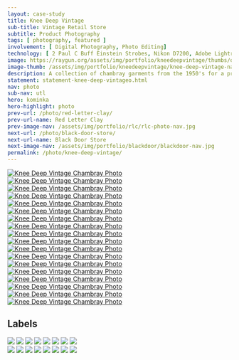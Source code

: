 ```yaml
---
layout: case-study
title: Knee Deep Vintage
sub-title: Vintage Retail Store
subtitle: Product Photography
tags: [ photography, featured ]
involvement: [ Digital Photography, Photo Editing]
technology: [ 2 Paul C Buff Einstein Strobes, Nikon D7200, Adobe Lightroom ]
image: https://raygun.org/assets/img/portfolio/kneedeepvintage/thumbs/osh-kosh-1-full-knee-deep-chambray-thumb.jpg
image-thumb: /assets/img/portfolio/kneedeepvintage/knee-deep-vintage-nav.jpg
description: A collection of chambray garments from the 1950's for a print catalogue archive and lot sale for Knee Deep Vintage. Detail photographs were taken of labels, collar designs, stiches, buttons, pockets, and deadstock labels for buyers. Garments were photographed folded as found to preserve their highest value.
statement: statement-knee-deep-vintageo.html
nav: photo
sub-nav: utl
hero: kominka
hero-highlight: photo
prev-url: /photo/red-letter-clay/
prev-url-name: Red Letter Clay
prev-image-nav: /assets/img/portfolio/rlc/rlc-photo-nav.jpg
next-url: /photo/black-door-store/
next-url-name: Black Door Store
next-image-nav: /assets/img/portfolio/blackdoor/blackdoor-nav.jpg
permalink: /photo/knee-deep-vintage/
---
```

<div class="container-fluid highlight kdv">
  <div class="container-fluid">
    <div class="row pt-5">
      <div class="col-md-6 col-sm-12" data-aos="fade-up" data-aos-once="true">
        <a href="/assets/img/portfolio/kneedeepvintage/mansize-1-full-knee-deep-chambray.jpg" class="glightboxGallery" data-glightbox="zoomable: true;"><img src="/assets/img/portfolio/kneedeepvintage/thumbs/mansize-1-full-knee-deep-chambray-thumb.jpg" alt="Knee Deep Vintage Chambray Photo" class="img-fluid cursor-zoom mb-4"></a>
      </div>
      <div class="col-md-6 col-sm-12" data-aos="fade-up" data-aos-once="true">
       <a href="/assets/img/portfolio/kneedeepvintage/hercules-red-sz-16-1-full-knee-deep-chambray.jpg" class="glightboxGallery" data-glightbox="zoomable: true;"><img src="/assets/img/portfolio/kneedeepvintage/thumbs/hercules-red-sz-16-1-full-knee-deep-chambray-thumb.jpg" alt="Knee Deep Vintage Chambray Photo" class="img-fluid cursor-zoom"></a>
      </div>
    </div>
    <div class="row mt-5">
      <div class="col-md-6 col-sm-12" data-aos="fade-up" data-aos-once="true">
        <a href="/assets/img/portfolio/kneedeepvintage/king-bee-1-full-knee-deep-chambray.jpg" class="glightboxGallery" data-glightbox="zoomable: true;"><img src="/assets/img/portfolio/kneedeepvintage/thumbs/king-bee-1-full-knee-deep-chambray-thumb.jpg" alt="Knee Deep Vintage Chambray Photo" class="img-fluid cursor-zoom mb-4"></a>
      </div>
      <div class="col-md-6 col-sm-12" data-aos="fade-up" data-aos-once="true">
       <a href="/assets/img/portfolio/kneedeepvintage/old-faithful-sz-15.5-1-full-knee-deep-chambray.jpg" class="glightboxGallery" data-glightbox="zoomable: true;"><img src="/assets/img/portfolio/kneedeepvintage/thumbs/old-faithful-sz-15.5-1-full-knee-deep-chambray-thumb.jpg" alt="Knee Deep Vintage Chambray Photo" class="img-fluid cursor-zoom"></a>
      </div>
    </div>
    <div class="row mt-5">
      <div class="col-md-6 col-sm-12" data-aos="fade-up" data-aos-once="true">
        <a href="/assets/img/portfolio/kneedeepvintage/hercules-green-1-full-knee-deep-chambray.jpg" class="glightboxGallery" data-glightbox="zoomable: true;"><img src="/assets/img/portfolio/kneedeepvintage/thumbs/hercules-green-1-full-knee-deep-chambray-thumb.jpg" alt="Knee Deep Vintage Chambray Photo" class="img-fluid cursor-zoom mb-4"></a>
      </div>
      <div class="col-md-6 col-sm-12" data-aos="fade-up" data-aos-once="true">
       <a href="/assets/img/portfolio/kneedeepvintage/parval-1-full-knee-deep-chambray.jpg" class="glightboxGallery" data-glightbox="zoomable: true;"><img src="/assets/img/portfolio/kneedeepvintage/thumbs/parval-1-full-knee-deep-chambray-thumb.jpg" alt="Knee Deep Vintage Chambray Photo" class="img-fluid cursor-zoom"></a>
      </div>
    </div>
    <div class="row mt-5">
      <div class="col-md-6 col-sm-12" data-aos="fade-up" data-aos-once="true">
        <a href="/assets/img/portfolio/kneedeepvintage/wtg-blue-1-full-knee-deep-chambray.jpg" class="glightboxGallery" data-glightbox="zoomable: true;"><img src="/assets/img/portfolio/kneedeepvintage/thumbs/wtg-blue-1-full-knee-deep-chambray-thumb.jpg" alt="Knee Deep Vintage Chambray Photo" class="img-fluid cursor-zoom mb-4"></a>
      </div>
      <div class="col-md-6 col-sm-12" data-aos="fade-up" data-aos-once="true">
       <a href="/assets/img/portfolio/kneedeepvintage/big-mac-red-1-full-knee-deep-chambray.jpg" class="glightboxGallery" data-glightbox="zoomable: true;"><img src="/assets/img/portfolio/kneedeepvintage/thumbs/big-mac-red-1-full-knee-deep-chambray-thumb.jpg" alt="Knee Deep Vintage Chambray Photo" class="img-fluid cursor-zoom"></a>
      </div>
    </div>
    <div class="row mt-5">
      <div class="col-md-6 col-sm-12" data-aos="fade-up" data-aos-once="true">
        <a href="/assets/img/portfolio/kneedeepvintage/osh-kosh-1-full-knee-deep-chambray.jpg" class="glightboxGallery" data-glightbox="zoomable: true;"><img src="/assets/img/portfolio/kneedeepvintage/thumbs/osh-kosh-1-full-knee-deep-chambray-thumb.jpg" alt="Knee Deep Vintage Chambray Photo" class="img-fluid cursor-zoom mb-4"></a>
      </div>
      <div class="col-md-6 col-sm-12" data-aos="fade-up" data-aos-once="true">
       <a href="/assets/img/portfolio/kneedeepvintage/powr-house-1-full-knee-deep-chambray.jpg" class="glightboxGallery" data-glightbox="zoomable: true;"><img src="/assets/img/portfolio/kneedeepvintage/thumbs/powr-house-1-full-knee-deep-chambray-thumb.jpg" alt="Knee Deep Vintage Chambray Photo" class="img-fluid cursor-zoom"></a>
      </div>
    </div>
    <div class="row mt-5">
      <div class="col-md-6 col-sm-12" data-aos="fade-up" data-aos-once="true">
        <a href="/assets/img/portfolio/kneedeepvintage/big-yank-1-full-knee-deep-chambray.jpg" class="glightboxGallery" data-glightbox="zoomable: true;"><img src="/assets/img/portfolio/kneedeepvintage/thumbs/big-yank-1-full-knee-deep-chambray-thumb.jpg" alt="Knee Deep Vintage Chambray Photo" class="img-fluid cursor-zoom mb-4"></a>
      </div>
      <div class="col-md-6 col-sm-12" data-aos="fade-up" data-aos-once="true">
       <a href="/assets/img/portfolio/kneedeepvintage/big-mac-white-1-full-knee-deep-chambray.jpg" class="glightboxGallery" data-glightbox="zoomable: true;"><img src="/assets/img/portfolio/kneedeepvintage/thumbs/big-mac-white-1-full-knee-deep-chambray-thumb.jpg" alt="Knee Deep Vintage Chambray Photo" class="img-fluid cursor-zoom"></a>
      </div>
    </div>
    <div class="row mt-5">
      <div class="col-md-6 col-sm-12" data-aos="fade-up" data-aos-once="true">
        <a href="/assets/img/portfolio/kneedeepvintage/whippet-1-full-knee-deep-chambray.jpg" class="glightboxGallery" data-glightbox="zoomable: true;"><img src="/assets/img/portfolio/kneedeepvintage/thumbs/whippet-1-full-knee-deep-chambray-thumb.jpg" alt="Knee Deep Vintage Chambray Photo" class="img-fluid cursor-zoom mb-4"></a>
      </div>
      <div class="col-md-6 col-sm-12" data-aos="fade-up" data-aos-once="true">
       <a href="/assets/img/portfolio/kneedeepvintage/casey-jones-1-full-knee-deep-chambray.jpg" class="glightboxGallery" data-glightbox="zoomable: true;"><img src="/assets/img/portfolio/kneedeepvintage/thumbs/casey-jones-1-full-knee-deep-chambray-thumb.jpg" alt="Knee Deep Vintage Chambray Photo" class="img-fluid cursor-zoom"></a>
      </div>
    </div>
    <div class="row mt-5">
      <div class="col-md-6 col-sm-12" data-aos="fade-up" data-aos-once="true">
        <a href="/assets/img/portfolio/kneedeepvintage/big-bill-sz-16-1-full-knee-deep-chambray.jpg" class="glightboxGallery" data-glightbox="zoomable: true;"><img src="/assets/img/portfolio/kneedeepvintage/thumbs/big-bill-sz-16-1-full-knee-deep-chambray-thumb.jpg" alt="Knee Deep Vintage Chambray Photo" class="img-fluid cursor-zoom mb-4"></a>
      </div>
      <div class="col-md-6 col-sm-12" data-aos="fade-up" data-aos-once="true">
       <a href="/assets/img/portfolio/kneedeepvintage/sears-green-1-full-knee-deep-chambray.jpg" class="glightboxGallery" data-glightbox="zoomable: true;"><img src="/assets/img/portfolio/kneedeepvintage/thumbs/sears-green-1-full-knee-deep-chambray-thumb.jpg" alt="Knee Deep Vintage Chambray Photo" class="img-fluid cursor-zoom"></a>
      </div>
    </div>
    <div class="row mt-5">
      <div class="col-md-6 col-sm-12" data-aos="fade-up" data-aos-once="true">
        <a href="/assets/img/portfolio/kneedeepvintage/hercules-red-sz-16.5-1-full-knee-deep-chambray.jpg" class="glightboxGallery" data-glightbox="zoomable: true;"><img src="/assets/img/portfolio/kneedeepvintage/thumbs/hercules-red-sz-16.5-1-full-knee-deep-chambray-thumb.jpg" alt="Knee Deep Vintage Chambray Photo" class="img-fluid cursor-zoom mb-4"></a>
      </div>
      <div class="col-md-6 col-sm-12" data-aos="fade-up" data-aos-once="true">
       <a href="/assets/img/portfolio/kneedeepvintage/old-faithful-sz-16.5-1-full-knee-deep-chambray.jpg" class="glightboxGallery" data-glightbox="zoomable: true;"><img src="/assets/img/portfolio/kneedeepvintage/thumbs/old-faithful-sz-16.5-1-full-knee-deep-chambray-thumb.jpg" alt="Knee Deep Vintage Chambray Photo" class="img-fluid cursor-zoom"></a>
      </div>
    </div>
    <div class="container">
      <div class="row my-5" data-aos="fade-up" data-aos-once="true">
        <div class="col">
        <h2>Labels</h2>
        </div>
      </div>
      <div class="row py-5" data-aos="fade-up" data-aos-once="true">
        <div class="col-6">
          <img src="/assets/img/portfolio/kneedeepvintage/thumbs/mansize-2-label-knee-deep-chambray-thumb.jpg" class="img-fluid pb-4">
          <img src="/assets/img/portfolio/kneedeepvintage/thumbs/king-bee-2-label-knee-deep-chambray-thumb.jpg" class="img-fluid pb-4">
          <img src="/assets/img/portfolio/kneedeepvintage/thumbs/powr-house-2-label-knee-deep-chambray-thumb.jpg" class="img-fluid pb-4">
          <img src="/assets/img/portfolio/kneedeepvintage/thumbs/whippet-2-label-knee-deep-chambray-thumb.jpg" class="img-fluid pb-4">
          <img src="/assets/img/portfolio/kneedeepvintage/thumbs/hercules-red-sz-16.5-2-label-knee-deep-chambray-thumb.jpg" class="img-fluid pb-4">
          <img src="/assets/img/portfolio/kneedeepvintage/thumbs/big-mac-red-2-label-knee-deep-chambray-thumb.jpg" class="img-fluid pb-4">
          <img src="/assets/img/portfolio/kneedeepvintage/thumbs/casey-jones-2-label-knee-deep-chambray-thumb.jpg" class="img-fluid pb-4">
          <img src="/assets/img/portfolio/kneedeepvintage/thumbs/old-faithful-sz-16.5-2-label-knee-deep-chambray-thumb.jpg" class="img-fluid pb-4">
        </div>
        <div class="col-6">
          <img src="/assets/img/portfolio/kneedeepvintage/thumbs/hercules-green-2-label-knee-deep-chambray-thumb.jpg" class="img-fluid pb-4">
          <img src="/assets/img/portfolio/kneedeepvintage/thumbs/wtg-blue-2-label-knee-deep-chambray-thumb.jpg" class="img-fluid pb-4">
          <img src="/assets/img/portfolio/kneedeepvintage/thumbs/big-yank-2-label-knee-deep-chambray-thumb.jpg" class="img-fluid pb-4">
          <img src="/assets/img/portfolio/kneedeepvintage/thumbs/big-bill-sz-15.5-2-label-knee-deep-chambray-thumb.jpg" class="img-fluid pb-4">
          <img src="/assets/img/portfolio/kneedeepvintage/thumbs/old-faithful-sz-15.5-2-label-knee-deep-chambray-thumb.jpg" class="img-fluid pb-4">
          <img src="/assets/img/portfolio/kneedeepvintage/thumbs/osh-kosh-2-label-knee-deep-chambray-thumb.jpg" class="img-fluid pb-4">
          <img src="/assets/img/portfolio/kneedeepvintage/thumbs/sears-green-2-label-knee-deep-chambray-thumb.jpg" class="img-fluid pb-4">
          <img src="/assets/img/portfolio/kneedeepvintage/thumbs/parval-2-label-knee-deep-chambray-thumb.jpg" class="img-fluid pb-4">
        </div>
      </div>
    </div>
  </div>
</div>